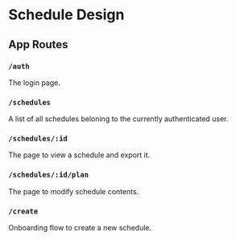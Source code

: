 # Schedule Design

## App Routes
### `/auth`
The login page.

### `/schedules`
A list of all schedules beloning to the currently authenticated user.

### `/schedules/:id`
The page to view a schedule and export it.

### `/schedules/:id/plan`
The page to modify schedule contents.

### `/create`
Onboarding flow to create a new schedule.